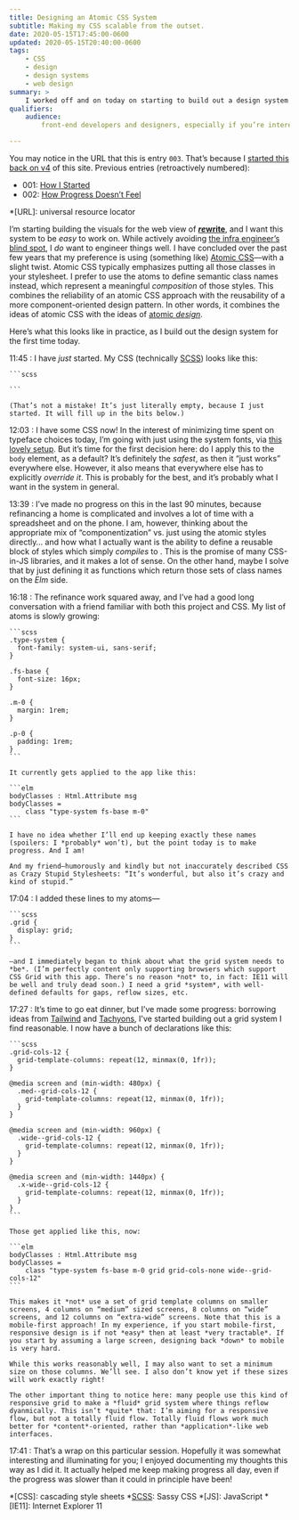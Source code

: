 ```yaml
---
title: Designing an Atomic CSS System
subtitle: Making my CSS scalable from the outset.
date: 2020-05-15T17:45:00-0600
updated: 2020-05-15T20:40:00-0600
tags:
    - CSS
    - design
    - design systems
    - web design
summary: >
    I worked off and on today on starting to build out a design system for the web component of rewrite—and I made good progress!
qualifiers:
    audience:
        front-end developers and designers, especially if you’re interested in ideas like atomic <abbr>CSS</abbr> and atomic design.

---
```


<div class="note">

You may notice in the URL that this is entry `003`. That’s because I [started this back on v4][v4] of this site. Previous entries (retroactively numbered):

- 001: [How I Started](https://v4.chriskrycho.com/2019/rewrite-dev-journal-how-i-started.html)
- 002: [How Progress Doesn’t Feel](https://v4.chriskrycho.com/2019/rewrite-dev-journal-how-progress-doesnt-feel.html)

</div>

[v4]: https://v4.chriskrycho.com/rewrite-dev-journal/

*[URL]: universal resource locator

I’m starting building the visuals for the web view of [<b><i>re</i>write</b>][rewrite], and I want this system to be *easy* to work on. While actively avoiding [the infra engineer’s blind spot][blind-spot], I *do* want to engineer things well. I have concluded over the past few years that my preference is using (something like) [Atomic CSS][atomic-css]—with a slight twist. Atomic CSS typically emphasizes putting all those classes in your stylesheet. I prefer to use the atoms to define semantic class names instead, which represent a meaningful *composition* of those styles. This combines the reliability of an atomic CSS approach with the reusability of a more component-oriented design pattern. In other words, it combines the ideas of atomic CSS with the ideas of [atomic *design*][atomic-design].

Here’s what this looks like in practice, as I build out the design system for the first time today.

11:45
: I have *just* started. My CSS (technically [SCSS]) looks like this:

    ```scss
    
    ```
    
    (That’s not a mistake! It’s just literally empty, because I just started. It will fill up in the bits below.)

12:03
: I have some CSS now! In the interest of minimizing time spent on typeface choices today, I’m going with just using the system fonts, via [this lovely setup][system-font-css]. But it’s time for the first decision here: do I apply this to the `body` element, as a default? It’s definitely the *safest*, as then it “just works” everywhere else. However, it also means that everywhere else has to explicitly *override it*. This is probably for the best, and it’s probably what I want in the system in general.

13:39
: I’ve made no progress on this in the last 90 minutes, because refinancing a home is complicated and involves a lot of time with a spreadsheet and on the phone. I am, however, thinking about the appropriate mix of “componentization” vs. just using the atomic styles directly… and how what I actually want is the ability to define a reusable block of styles which simply *compiles* to . This is the promise of many CSS-in-JS libraries, and it makes a lot of sense. On the other hand, maybe I solve that by just defining it as functions which return those sets of class names on the *Elm* side.

16:18
: The refinance work squared away, and I’ve had a good long conversation with a friend familiar with both this project and CSS. My list of atoms is slowly growing:

    ```scss
    .type-system {
      font-family: system-ui, sans-serif;
    }
    
    .fs-base {
      font-size: 16px;
    }
    
    .m-0 {
      margin: 1rem;
    }
    
    .p-0 {
      padding: 1rem;
    }
    ```

    It currently gets applied to the app like this:
    
    ```elm
    bodyClasses : Html.Attribute msg
    bodyClasses =
        class "type-system fs-base m-0"
    ```

    I have no idea whether I’ll end up keeping exactly these names (spoilers: I *probably* won’t), but the point today is to make progress. And I am!
    
    And my friend—humorously and kindly but not inaccurately described CSS as Crazy Stupid Stylesheets: “It’s wonderful, but also it’s crazy and kind of stupid.”

17:04
: I added these lines to my atoms—

    ```scss    
    .grid {
      display: grid;
    }
    ```

    —and I immediately began to think about what the grid system needs to *be*. (I’m perfectly content only supporting browsers which support CSS Grid with this app. There’s no reason *not* to, in fact: IE11 will be well and truly dead soon.) I need a grid *system*, with well-defined defaults for gaps, reflow sizes, etc.

17:27
: It’s time to go eat dinner, but I’ve made some progress: borrowing ideas from [Tailwind] and [Tachyons], I've started building out a grid system I find reasonable. I now have a bunch of declarations like this:

    ```scss
    .grid-cols-12 {
      grid-template-columns: repeat(12, minmax(0, 1fr));
    }

    @media screen and (min-width: 480px) {
      .med--grid-cols-12 {
        grid-template-columns: repeat(12, minmax(0, 1fr));
      }
    }

    @media screen and (min-width: 960px) {
      .wide--grid-cols-12 {
        grid-template-columns: repeat(12, minmax(0, 1fr));
      }
    }

    @media screen and (min-width: 1440px) {
      .x-wide--grid-cols-12 {
        grid-template-columns: repeat(12, minmax(0, 1fr));
      }
    }
    ```

    Those get applied like this, now:

    ```elm
    bodyClasses : Html.Attribute msg
    bodyClasses =
        class "type-system fs-base m-0 grid grid-cols-none wide--grid-cols-12"
    ```

    This makes it *not* use a set of grid template columns on smaller screens, 4 columns on “medium” sized screens, 8 columns on “wide” screens, and 12 columns on “extra-wide” screens. Note that this is a mobile-first approach! In my experience, if you start mobile-first, responsive design is if not *easy* then at least *very tractable*. If you start by assuming a large screen, designing back *down* to mobile is very hard.
    
    While this works reasonably well, I may also want to set a minimum size on those columns. We’ll see. I also don’t know yet if these sizes will work exactly right!
    
    The other important thing to notice here: many people use this kind of responsive grid to make a *fluid* grid system where things reflow dyanmically. This isn’t *quite* that: I’m aiming for a responsive flow, but not a totally fluid flow. Totally fluid flows work much better for *content*-oriented, rather than *application*-like web interfaces.

17:41
: That’s a wrap on this particular session. Hopefully it was somewhat interesting and illuminating for you; I enjoyed documenting my thoughts this way as I did it. It actually helped me keep making progress all day, even if the progress was slower than it could in principle have been!



[rewrite]: https://rewrite.software
[blind-spot]: https://v5.chriskrycho.com/journal/infra-engineers-blind-spot-the/
[atomic-css]: https://css-tricks.com/lets-define-exactly-atomic-css/
[atomic-design]: https://atomicdesign.bradfrost.com
[SCSS]: https://sass-lang.com
[system-font-css]: https://github.com/jonathantneal/system-font-css
[Tailwind]: https://tailwindcss.com
[Tachyons]: http://tachyons.io

*[CSS]: cascading style sheets
*[SCSS]: Sassy CSS
*[JS]: JavaScript
*[IE11]: Internet Explorer 11